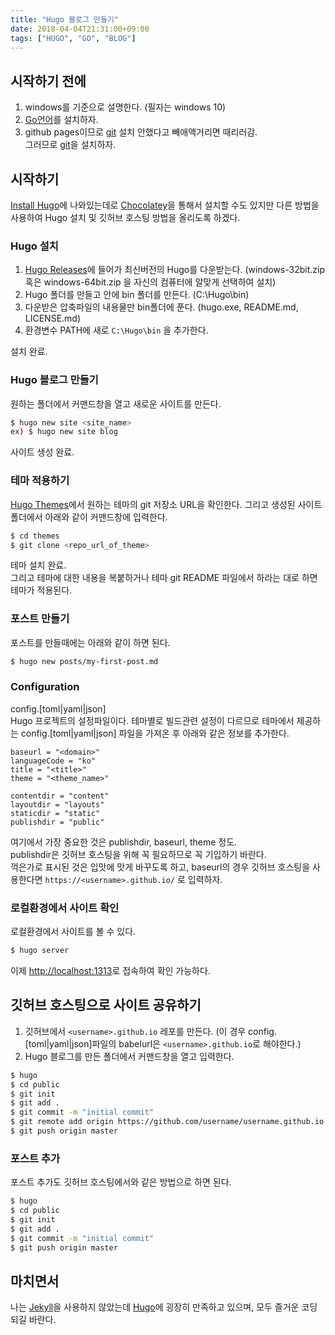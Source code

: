 ```yaml
---
title: "Hugo 블로그 만들기"
date: 2018-04-04T21:31:00+09:00
tags: ["HUGO", "GO", "BLOG"]
---
```


## 시작하기 전에
1. windows를 기준으로 설명한다. (필자는 windows 10)
2. [Go언어]를 설치하자.
3. github pages이므로 [git] 설치 안했다고 빼애액거리면 때리러감.<br>그러므로 [git]을 설치하자.

## 시작하기
[Install Hugo]에 나와있는데로 [Chocolatey]을 통해서 설치할 수도 있지만 다른 방법을 사용하여 Hugo 설치 및 깃허브 호스팅 방법을 올리도록 하겠다.

### Hugo 설치
1. [Hugo Releases]에 들어가 최신버전의 Hugo를 다운받는다. (windows-32bit.zip 혹은 windows-64bit.zip 을 자신의 컴퓨터에 알맞게 선택하여 설치)
2. Hugo 폴더를 만들고 안에 bin 폴더를 만든다. (C:\Hugo\bin)
3. 다운받은 압축파일의 내용물만 bin폴더에 푼다. (hugo.exe, README.md, LICENSE.md)
4. 환경변수 PATH에 새로 ```C:\Hugo\bin``` 을 추가한다.

설치 완료.

### Hugo 블로그 만들기
원하는 폴더에서 커맨드창을 열고 새로운 사이트를 만든다.

```bash
$ hugo new site <site_name>
ex) $ hugo new site blog
```
사이트 생성 완료.

### 테마 적용하기
[Hugo Themes]에서 원하는 테마의 git 저장소 URL을 확인한다. 그리고 생성된 사이트 폴더에서 아래와 같이 커맨드창에 입력한다.

```bash
$ cd themes
$ git clone <repo_url_of_theme>
```
테마 설치 완료.<br>
그리고 테마에 대한 내용을 복붙하거나 테마 git README 파일에서 하라는 대로 하면 테마가 적용된다.

### 포스트 만들기
포스트를 만들때에는 아래와 같이 하면 된다.

```bash
$ hugo new posts/my-first-post.md
```

### Configuration
config.[toml|yaml|json]<br>
Hugo 프로젝트의 설정파일이다. 테마별로 빌드관련 설정이 다르므로 테마에서 제공하는 config.[toml|yaml|json] 파일을 가져온 후 아래와 같은 정보를 추가한다.

```
baseurl = "<domain>"
languageCode = "ko"
title = "<title>"
theme = "<theme_name>"

contentdir = "content"
layoutdir = "layouts"
staticdir = "static"
publishdir = "public"
```
여기에서 가장 중요한 것은 publishdir, baseurl, theme 정도.<br>
publishdir은 깃허브 호스팅을 위해 꼭 필요하므로 꼭 기입하기 바란다.<br>
꺽은가로 표시된 것은 입맛에 맛게 바꾸도록 하고, baseurl의 경우 깃허브 호스팅을 사용한다면 ```https://<username>.github.io/``` 로 입력하자.

### 로컬환경에서 사이트 확인
로컬환경에서 사이트를 볼 수 있다.
```bash
$ hugo server
```

이제 [http://localhost:1313]로 접속하여 확인 가능하다.

## 깃허브 호스팅으로 사이트 공유하기
1. 깃허브에서 ```<username>.github.io``` 레포를 만든다. (이 경우 config.[toml|yaml|json]파일의 babelurl은 ```<username>.github.io```로 해야한다.)
2. Hugo 블로그를 만든 폴더에서 커맨드창을 열고 입력한다.

```bash
$ hugo
$ cd public
$ git init
$ git add .
$ git commit -m "initial commit"
$ git remote add origin https://github.com/username/username.github.io.git
$ git push origin master
```

### 포스트 추가
포스트 추가도 깃허브 호스팅에서와 같은 방법으로 하면 된다.
```bash
$ hugo
$ cd public
$ git init
$ git add .
$ git commit -m "initial commit"
$ git push origin master
```

## 마치면서
나는 [Jekyll]을 사용하지 않았는데 [Hugo]에 굉장히 만족하고 있으며, 모두 즐거운 코딩되길 바란다.


[Go언어]: https://golang.org/
[git]: https://git-scm.com/
[Install Hugo]: https://gohugo.io/getting-started/installing/
[Chocolatey]: https://chocolatey.org/
[Hugo Releases]: https://github.com/gohugoio/hugo/releases
[Hugo Themes]: https://themes.gohugo.io/
[http://localhost:1313]: http://localhost:1313
[Jekyll]: https://jekyllrb.com/
[Hugo]: https://gohugo.io/